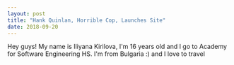 ```yaml
---
layout: post
title: "Hank Quinlan, Horrible Cop, Launches Site"
date: 2018-09-20
---
```

Hey guys! My name is Iliyana Kirilova, I'm 16 years old and I go to Academy for Software Engineering HS. 
I'm from Bulgaria :) and I love to travel 
